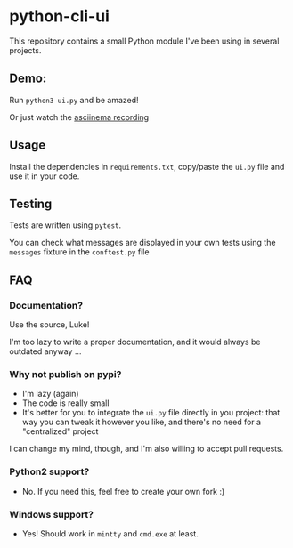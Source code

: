 # python-cli-ui

This repository contains a small Python module I've been using
in several projects.

## Demo:

Run `python3 ui.py` and be amazed!

Or just watch the [asciinema recording](https://asciinema.org/a/112368)


## Usage

Install the dependencies in `requirements.txt`, copy/paste the `ui.py` file and
use it in your code.

## Testing

Tests are written using `pytest`.

You can check what messages are displayed in your own tests using the
`messages` fixture in the `conftest.py` file

## FAQ

### Documentation?

Use the source, Luke!

I'm too lazy to write a proper documentation, and it would always be outdated
anyway ...


### Why not publish on pypi?

* I'm lazy (again)
* The code is really small
* It's better for you to integrate the `ui.py` file directly in
  you project: that way you can tweak it however you like, and
  there's no need for a "centralized" project

I can change my mind, though, and I'm also willing to accept pull requests.

### Python2 support?

* No. If you need this, feel free to create your own fork :)

### Windows support?

* Yes! Should work in `mintty` and `cmd.exe` at least.
